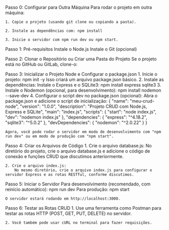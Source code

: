 Passo 0: Configurar para Outra Máquina
Para rodar o projeto em outra máquina:

    1. Copie o projeto (usando git clone ou copiando a pasta).

    2. Instale as dependências com: npm install

    3. Inicie o servidor com npm run dev ou npm start.

Passo 1: Pré-requisitos
Instale o Node.js
Instale o Git (opcional)

Passo 2:
Clonar o Repositório ou Criar uma Pasta do Projeto
Se o projeto está no GitHub ou GitLab, clone-o:

Passo 3: Inicializar o Projeto Node e Configurar o package.json 1. Inicie o projeto: npm init -y
Isso criará um arquivo package.json básico. 2. Instale as dependências:
Instale o Express e o SQLite3: npm install express sqlite3 3. Instale o Nodemon (opcional, para desenvolvimento): npm install nodemon --save-dev 4. Configurar o script dev no package.json (opcional):
Abra o package.json e adicione o script de inicialização:
{
"name": "meu-crud-node",
"version": "1.0.0",
"description": "Projeto CRUD com Node.js, Express e SQLite",
"main": "index.js",
"scripts": {
"start": "node index.js",
"dev": "nodemon index.js"
},
"dependencies": {
"express": "^4.18.2",
"sqlite3": "^5.0.2"
},
"devDependencies": {
"nodemon": "^2.0.22"
}
}

    Agora, você pode rodar o servidor em modo de desenvolvimento com "npm run dev" ou em modo de produção com "npm start".

Passo 4: Criar os Arquivos de Código 1. Crie o arquivo database.js:
No diretório do projeto, crie o arquivo database.js e adicione o código de conexão e funções CRUD que discutimos anteriormente.

    2. Crie o arquivo index.js:
        No mesmo diretório, crie o arquivo index.js para configurar o servidor Express e as rotas RESTful, conforme discutimos.

Passo 5: Iniciar o Servidor
Para desenvolvimento (recomendado, com reinício automático): npm run dev
Para produção: npm start

    O servidor estará rodando em http://localhost:3000.

Passo 6: Testar as Rotas CRUD 1. Use uma ferramenta como Postman para testar as rotas HTTP (POST, GET, PUT, DELETE) no servidor.

    2. Você também pode usar cURL no terminal para fazer requisições.
